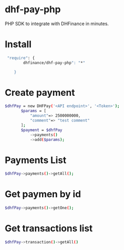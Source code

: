 # dhf-pay-php
PHP SDK to integrate with DHFinance in minutes.
# Install

```sh
 "require": {
        dhfinance/dhf-pay-php": "*"

    }
```
# Create payment
 ```sh
 $dhfPay = new DHFPay('<API endpoint>', '<Token>');
        $params = [
            "amount"=> 2500000000,
            "comment"=> "test comment"
        ];
        $payment = $dhfPay
            ->payments()
            ->add($params);
```
 
# Payments List
```sh
$dhfPay->payments()->getAll();
```


# Get paymen by id
```sh
$dhfPay->payments()->getOne();
```
# Get transactions list
```sh
$dhfPay->transaction()->getAll()
```




